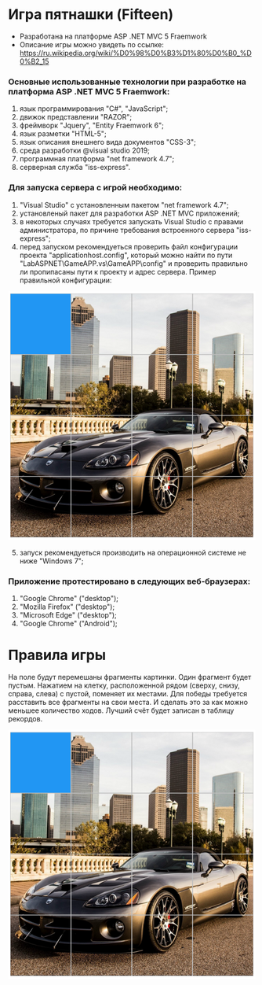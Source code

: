 # Игра пятнашки (Fifteen)
- Разработана на платформе ASP .NET MVC 5 Fraemwork
- Описание игры можно увидеть по ссылке: https://ru.wikipedia.org/wiki/%D0%98%D0%B3%D1%80%D0%B0_%D0%B2_15

### Основные использованные технологии при разработке на платформа ASP .NET MVC 5 Fraemwork:
1. язык программирования "С#", "JavaScript";
2. движок представлении "RAZOR";
3. фреймворк "Jquery", "Entity Fraemwork 6";
5. язык разметки "HTML-5";
6. язык описания внешнего вида документов "CSS-3";
7. среда разработки @visual studio 2019;
8. программная платформа "net framework 4.7";
9. серверная служба "iss-express".

### Для запуска сервера с игрой необходимо:
1. "Visual Studio" с установленным пакетом "net framework 4.7";
2. установленый пакет для разработки ASP .NET MVC приложений;
3. в некоторых случаях требуется запускать Visual Studio с правами администратора, по причине требования встроенного сервера "iss-express";
4. перед запуском рекомендуеться проверить файл конфигурации проекта "applicationhost.config", который можно найти по пути "LabASPNET\GameAPP\.vs\GameAPP\config\" и проверить правильно ли пропипасаны пути к проекту и адрес сервера. Пример правильной конфигурации:

![Screenshot](Images/screenshot_field.png)

5. запуск рекомендуеться производить на операционной системе не ниже "Windows 7";

### Приложение протестировано в следующих веб-браузерах:
1. "Google Chrome" ("desktop");
2. "Mozilla Firefox" ("desktop");
3. "Microsoft Edge" ("desktop");
4. "Google Chrome" ("Android");

# Правила игры
На поле будут перемешаны фрагменты картинки. Один фрагмент будет пустым. Нажатием на клетку,
расположенной рядом (сверху, снизу, справа, слева) с пустой, поменяет их местами. Для победы требуется
расставить все фрагменты на свои места. И сделать это за как можно меньшее количество ходов.
Лучший счёт будет записан в таблицу рекордов.

![Screenshot](Images/screenshot_field.png)
